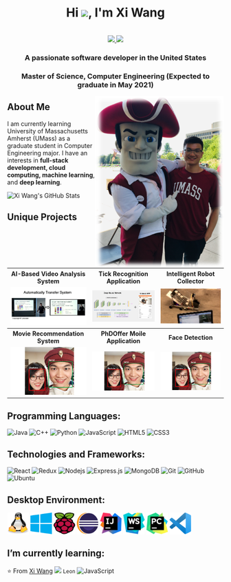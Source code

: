<!--
*** Thanks for checking out the Best-README-Template. If you have a suggestion
*** that would make this better, please fork the repo and create a pull request
*** or simply open an issue with the tag "enhancement".
*** Thanks again! Now go create something AMAZING! :D
-->

<h1 align="center">Hi <img src="https://raw.githubusercontent.com/iampavangandhi/iampavangandhi/master/gifs/Hi.gif" width="30px">, I'm Xi Wang</h1>
 <p align="center"><br/>
   <a href="https://www.linkedin.com/in/xidaniel">
    <img src="https://img.shields.io/badge/linkedin-Xi Wang-blue">
  </a>
  
  <a href="https://www.algoxi.com">
    <img src="https://img.shields.io/badge/blog-Xi Wang_-red">
  </a>
</p>

<h3 align="center">A passionate software developer in the United States</h3>
<h3 align="center">Master of Science, Computer Engineering (Expected to graduate in May 2021)</h3>
<img src="avatar.png/" align="right" alt="Pulpit rock" width="300" height="400">


## About Me
I am currently learning University of Massachusetts Amherst (UMass) as a graduate student in Computer Engineering major.
I have an interests in **full-stack development, cloud computing, machine learning**, and **deep learning**.


![Xi Wang's GitHub Stats](https://github-readme-stats.vercel.app/api?username=xidaniel&show_icons=true)


## Unique Projects

<table style="width:100%; table-layout:fixed">
  <tr>
    <th>AI-Based Video Analysis System</th>
    <th>Tick Recognition Application</th>
    <th>Intelligent Robot Collector </th>
  </tr>
  <tr>
    <td>
		<a href="https://github.com/">
			<img src="image/thesis result.png" />
		</a>
	</td>
    <td>
		<a href="https://github.com/">
			<img src="image/tick.png" />
		</a>
	</td>
    <td>
		<a href="https://github.com/">
			<img src="image/bot.png" />
		</a>
	</td>
  </tr>
	
  <tr>
    <th>Movie Recommendation System</th>
    <th>PhDOffer Moile Application</th>
    <th>Face Detection</th>
  </tr>
  <tr>
    <td>
		<a href="https://github.com/">
			<img src="image/face.png" />
		</a>
	</td>
    <td>
		<a href="https://github.com/">
			<img src="image/face.png" />
		</a>
	</td>
    <td>
		<a href="https://github.com/">
			<img src="image/face.png" />
		</a>
	</td>
  </tr>	
</table>


## Programming Languages: 
![Java](https://img.shields.io/badge/-Java-black?style=flat-square&logo=java)
![C++](https://img.shields.io/badge/-C++-black?style=flat-square&logo=c++)
![Python](https://img.shields.io/badge/-Python-black?style=flat-square&logo=python)
![JavaScript](https://img.shields.io/badge/-JavaScript-black?style=flat-square&logo=javascript)
![HTML5](https://img.shields.io/badge/-HTML5-black?style=flat-square&logo=html5&logoColor=white)
![CSS3](https://img.shields.io/badge/-CSS3-black?style=flat-square&logo=css3)


## Technologies and Frameworks: 
![React](https://img.shields.io/badge/-React-black?style=flat-square&logo=react)
![Redux](https://img.shields.io/badge/-Redux-black?style=flat-square&logo=Redux)
![Nodejs](https://img.shields.io/badge/-Nodejs-black?style=flat-square&logo=Node.js)
![Express.js](https://img.shields.io/badge/-Express-black?style=flat-square&logo=expressjs)
![MongoDB](https://img.shields.io/badge/-MongoDB-black?style=flat-square&logo=mongodb)
![Git](https://img.shields.io/badge/-Git-black?style=flat-square&logo=git)
![GitHub](https://img.shields.io/badge/-GitHub-black?style=flat-square&logo=github)
![Ubuntu](https://img.shields.io/badge/-Ubuntu-black?style=flat-square&logo=ubuntu)

## Desktop Environment:
<p align="left">
  <img style="margin: auto;" src="icons/linux-tux.svg" alt=slack width="50" height="50"/>
  <img style="margin: auto;" src="icons/microsoft-windows.svg" alt=slack width="50" height="50"/>
  <img style="margin: auto;" src="icons/raspberry-pi.svg" alt=slack width="50" height="50"/>
  <img style="margin: auto;" src="icons/eclipse.svg" alt=slack width="50" height="50"/>
  <img style="margin: auto;" src="icons/intellij-idea.svg" alt=slack width="50" height="50"/>
  <img style="margin: auto;" src="icons/webstorm.svg" alt=slack width="50" height="50"/>
  <img style="margin: auto;" src="icons/pycharm.svg" alt=slack width="50" height="50"/>
  <img style="margin: auto;" src="icons/visual-studio-code.svg" alt=slack width="50" height="50"/>
  
</p>

## I’m currently learning:

⭐️ From [Xi Wang](https://github.com/xidaniel) <img src="https://media.giphy.com/media/LnQjpWaON8nhr21vNW/giphy.gif" width="60">  ```Leon```
![JavaScript](https://img.shields.io/badge/-JavaScript-black?style=flat-square&logo=javascript)

